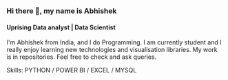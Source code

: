 ### Hi there 👋, my name is Abhishek
#### Uprising Data analyst | Data Scientist
I'm Abhishek from India, and I do Programming. I am currently student and I really enjoy learning new technologies and visualisation libraries. My work is in repositories.  Feel free to check and ask queries.

Skills: PYTHON / POWER BI / EXCEL / MYSQL 
